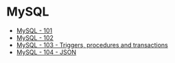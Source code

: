 # MySQL

- [MySQL - 101](101.md)
- [MySQL - 102](102.md)
- [MySQL - 103 - Triggers, procedures and transactions](103.md)
- [MySQL - 104 - JSON](104.md)
